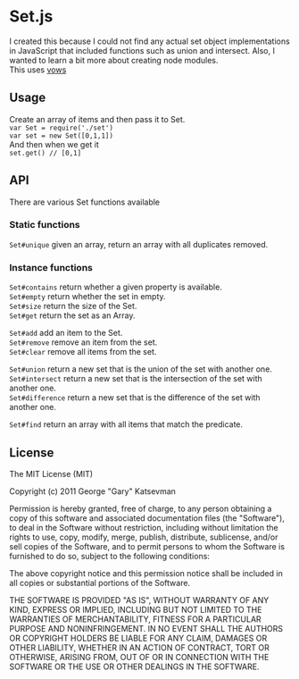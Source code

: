 # Set.js  
  
I created this because I could not find any actual set object implementations in JavaScript that included functions such as union and intersect. Also, I wanted to learn a bit more about creating node modules.  
This uses [vows](http://vowsjs.org/)  
  
## Usage  
  
Create an array of items and then pass it to Set.  
`var Set = require('./set')`  
`var set = new Set([0,1,1])`  
And then when we get it  
`set.get() // [0,1]`  
  
## API  
There are various Set functions available  
  
### Static functions  
`Set#unique` given an array, return an array with all duplicates removed.  
  
### Instance functions  
`Set#contains` return whether a given property is available.  
`Set#empty` return whether the set in empty.  
`Set#size` return the size of the Set.  
`Set#get` return the set as an Array.  
  
`Set#add` add an item to the Set.  
`Set#remove` remove an item from the set.  
`Set#clear` remove all items from the set.  
  
`Set#union` return a new set that is the union of the set with another one.  
`Set#intersect` return a new set that is the intersection of the set with another one.  
`Set#difference` return a new set that is the difference of the set with another one.  
  
`Set#find` return an array with all items that match the predicate.  

## License

The MIT License (MIT)

Copyright (c) 2011 George "Gary" Katsevman

Permission is hereby granted, free of charge, to any person obtaining a copy of this software and associated documentation files (the "Software"), to deal in the Software without restriction, including without limitation the rights to use, copy, modify, merge, publish, distribute, sublicense, and/or sell copies of the Software, and to permit persons to whom the Software is furnished to do so, subject to the following conditions:

The above copyright notice and this permission notice shall be included in all copies or substantial portions of the Software.

THE SOFTWARE IS PROVIDED "AS IS", WITHOUT WARRANTY OF ANY KIND, EXPRESS OR IMPLIED, INCLUDING BUT NOT LIMITED TO THE WARRANTIES OF MERCHANTABILITY, FITNESS FOR A PARTICULAR PURPOSE AND NONINFRINGEMENT. IN NO EVENT SHALL THE AUTHORS OR COPYRIGHT HOLDERS BE LIABLE FOR ANY CLAIM, DAMAGES OR OTHER LIABILITY, WHETHER IN AN ACTION OF CONTRACT, TORT OR OTHERWISE, ARISING FROM, OUT OF OR IN CONNECTION WITH THE SOFTWARE OR THE USE OR OTHER DEALINGS IN THE SOFTWARE.
